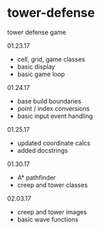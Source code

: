# tower-defense
tower defense game

01.23.17

- cell, grid, game classes
- basic display
- basic game loop

01.24.17

- base build boundaries
- point / index conversions
- basic input event handling

01.25.17

- updated coordinate calcs
- added docstrings

01.30.17

- A* pathfinder
- creep and tower classes

02.03.17

- creep and tower images
- basic wave functions
